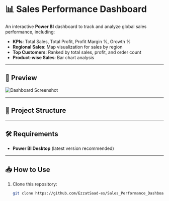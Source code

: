 # 📊 Sales Performance Dashboard

An interactive **Power BI** dashboard to track and analyze global sales performance, including:
- **KPIs**: Total Sales, Total Profit, Profit Margin %, Growth %
- **Regional Sales**: Map visualization for sales by region
- **Top Customers**: Ranked by total sales, profit, and order count
- **Product-wise Sales**: Bar chart analysis

---

## 🚀 Preview
![Dashboard Screenshot](Screenshots/dashboard_preview.png)

---

## 📂 Project Structure

---

## 🛠 Requirements
- **Power BI Desktop** (latest version recommended)

---

## 📥 How to Use
1. Clone this repository:
   ```bash
   git clone https://github.com/EzzatSaad-es/Sales_Performance_Dashboard.git
